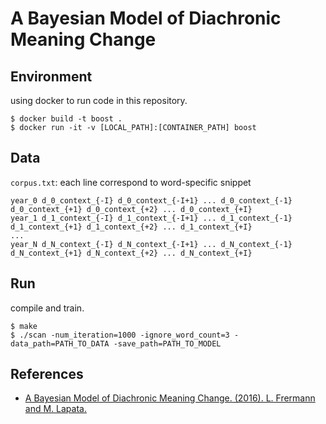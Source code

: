 # A Bayesian Model of Diachronic Meaning Change

## Environment

using docker to run code in this repository.

```
$ docker build -t boost .
$ docker run -it -v [LOCAL_PATH]:[CONTAINER_PATH] boost
```

## Data

`corpus.txt`: each line correspond to word-specific snippet

```
year_0 d_0_context_{-I} d_0_context_{-I+1} ... d_0_context_{-1} d_0_context_{+1} d_0_context_{+2} ... d_0_context_{+I}
year_1 d_1_context_{-I} d_1_context_{-I+1} ... d_1_context_{-1} d_1_context_{+1} d_1_context_{+2} ... d_1_context_{+I}
...
year_N d_N_context_{-I} d_N_context_{-I+1} ... d_N_context_{-1} d_N_context_{+1} d_N_context_{+2} ... d_N_context_{+I}
```

## Run

compile and train.

```
$ make
$ ./scan -num_iteration=1000 -ignore_word_count=3 -data_path=PATH_TO_DATA -save_path=PATH_TO_MODEL
```

## References

- [A Bayesian Model of Diachronic Meaning Change. (2016). L. Frermann and M. Lapata.](https://www.aclweb.org/anthology/Q16-1003.pdf)